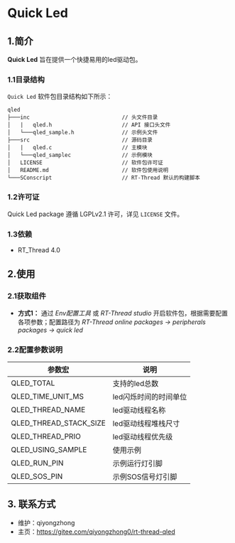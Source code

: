 ﻿# Quick Led

## 1.简介

**Quick Led** 旨在提供一个快捷易用的led驱动包。

### 1.1目录结构

`Quick Led` 软件包目录结构如下所示：

``` 
qled
├───inc                             // 头文件目录
│   |   qled.h                  	// API 接口头文件
│   └───qled_sample.h           	// 示例头文件
├───src                             // 源码目录
│   |   qled.c                  	// 主模块
│   └───qled_samplec             	// 示例模块
│   LICENSE                         // 软件包许可证
│   README.md                       // 软件包使用说明
└───SConscript                      // RT-Thread 默认的构建脚本
```

### 1.2许可证

Quick Led package 遵循 LGPLv2.1 许可，详见 `LICENSE` 文件。

### 1.3依赖

- RT_Thread 4.0

## 2.使用

### 2.1获取组件

- **方式1：**
通过 *Env配置工具* 或 *RT-Thread studio* 开启软件包，根据需要配置各项参数；配置路径为 *RT-Thread online packages -> peripherals packages -> quick led* 


### 2.2配置参数说明

| 参数宏 | 说明 |
| ---- | ---- |
| QLED_TOTAL 				| 支持的led总数 			|
| QLED_TIME_UNIT_MS 		| led闪烁时间的时间单位 	|
| QLED_THREAD_NAME 			| led驱动线程名称			|
| QLED_THREAD_STACK_SIZE 	| led驱动线程堆栈尺寸 	|
| QLED_THREAD_PRIO 			| led驱动线程优先级 		|
| QLED_USING_SAMPLE 		| 使用示例 				|
| QLED_RUN_PIN 				| 示例运行灯引脚 			|
| QLED_SOS_PIN 				| 示例SOS信号灯引脚 		|

## 3. 联系方式

* 维护：qiyongzhong
* 主页：https://gitee.com/qiyongzhong0/rt-thread-qled


